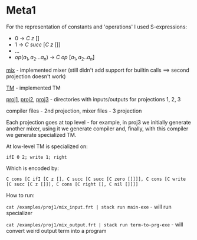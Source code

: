 # Meta1

For the representation of constants and 'operations' I used S-expressions:

* 0 $\rightarrow$ $C\ z\ []$
* 1 $\rightarrow$ $C\ succ\ [C\ z\ []]$
* ... 
* $op(a_1, a_2... a_n)$ $\rightarrow$ $C\ op\ [a_1, a_2.. a_n]$


[mix](/examples/mix.frt) - implemented mixer (still didn't add support for builtin calls ==> second projection doesn't work) 


[TM](/examples/TM.frt) - implemented TM 

[proj1](/examples/proj1/), [proj2](/examples/proj2/), [proj3](/examples/proj3/) - directories with inputs/outputs for projections 1, 2, 3

compiler files - 2nd  projection, mixer files - 3 projection

Each projection goes at top level - for example, in proj3 we initially generate another mixer, using it we generate compiler and, finally, with this compiler we generate specialized TM.

At low-level TM is specialized on:

`ifI 0 2; write 1; right`

Which is encoded by:

`C cons [C ifI [C z [], C succ [C succ [C zero []]]], C cons [C write [C succ [C z []]], C cons [C right [], C nil []]]]`

How to run: 

`cat /examples/proj1/mix_input.frt | stack run main-exe` - will run specializer 

`cat /examples/proj1/mix_output.frt | stack run term-to-prg-exe` - will convert weird output term into a program
